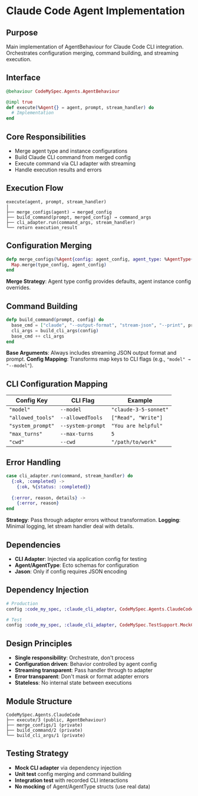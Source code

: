 # Claude Code Agent Implementation

## Purpose
Main implementation of AgentBehaviour for Claude Code CLI integration. Orchestrates configuration merging, command building, and streaming execution.

## Interface

```elixir
@behaviour CodeMySpec.Agents.AgentBehaviour

@impl true
def execute(%Agent{} = agent, prompt, stream_handler) do
  # Implementation
end
```

## Core Responsibilities
- Merge agent type and instance configurations
- Build Claude CLI command from merged config
- Execute command via CLI adapter with streaming
- Handle execution results and errors

## Execution Flow

```
execute(agent, prompt, stream_handler)
│
├── merge_configs(agent) → merged_config
├── build_command(prompt, merged_config) → command_args
├── cli_adapter.run(command_args, stream_handler)
└── return execution_result
```

## Configuration Merging

```elixir
defp merge_configs(%Agent{config: agent_config, agent_type: %AgentType{config: type_config}}) do
  Map.merge(type_config, agent_config)
end
```

**Merge Strategy**: Agent type config provides defaults, agent instance config overrides.

## Command Building

```elixir
defp build_command(prompt, config) do
  base_cmd = ["claude", "--output-format", "stream-json", "--print", prompt]
  cli_args = build_cli_args(config)
  base_cmd ++ cli_args
end
```

**Base Arguments**: Always includes streaming JSON output format and prompt.
**Config Mapping**: Transforms map keys to CLI flags (e.g., `"model" → "--model"`).

## CLI Configuration Mapping

| Config Key        | CLI Flag          | Example               |
| ----------------- | ----------------- | --------------------- |
| `"model"`         | `--model`         | `"claude-3-5-sonnet"` |
| `"allowed_tools"` | `--allowedTools`  | `["Read", "Write"]`   |
| `"system_prompt"` | `--system-prompt` | `"You are helpful"`   |
| `"max_turns"`     | `--max-turns`     | `5`                   |
| `"cwd"`           | `--cwd`           | `"/path/to/work"`     |

## Error Handling

```elixir
case cli_adapter.run(command, stream_handler) do
  {:ok, :completed} -> 
    {:ok, %{status: :completed}}
    
  {:error, reason, details} -> 
    {:error, reason}
end
```

**Strategy**: Pass through adapter errors without transformation.
**Logging**: Minimal logging, let stream handler deal with details.

## Dependencies
- **CLI Adapter**: Injected via application config for testing
- **Agent/AgentType**: Ecto schemas for configuration
- **Jason**: Only if config requires JSON encoding

## Dependency Injection

```elixir
# Production
config :code_my_spec, :claude_cli_adapter, CodeMySpec.Agents.ClaudeCode.CLIAdapter

# Test
config :code_my_spec, :claude_cli_adapter, CodeMySpec.TestSupport.MockCLIAdapter
```

## Design Principles
- **Single responsibility**: Orchestrate, don't process
- **Configuration driven**: Behavior controlled by agent config
- **Streaming transparent**: Pass handler through to adapter
- **Error transparent**: Don't mask or format adapter errors
- **Stateless**: No internal state between executions

## Module Structure

```
CodeMySpec.Agents.ClaudeCode
├── execute/3 (public, AgentBehaviour)
├── merge_configs/1 (private)
├── build_command/2 (private)
└── build_cli_args/1 (private)
```

## Testing Strategy
- **Mock CLI adapter** via dependency injection
- **Unit test** config merging and command building
- **Integration test** with recorded CLI interactions
- **No mocking** of Agent/AgentType structs (use real data)